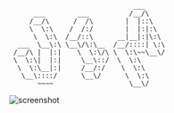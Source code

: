 ```                               
                               ___     
      ___        ___          /__/\    
     /__/\      /  /\        |  |::\   
     \  \:\    /  /:/        |  |:|:\  
      \  \:\  /__/::\      __|__|:|\:\ 
  ___  \__\:\ \__\/\:\__  /__/::::| \:\
 /__/\ |  |:|    \  \:\/\ \  \:\~~\__\/
 \  \:\|  |:|     \__\::/  \  \:\      
  \  \:\__|:|     /__/:/    \  \:\     
   \__\::::/      \__\/      \  \:\    
       ~~~~                   \__\/    
```

![screenshot](https://raw.github.com/dphase/dphase-vim/master/dphase-vim.png)
